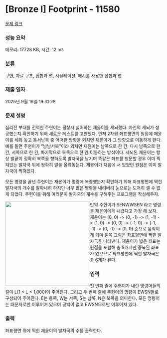 # [Bronze I] Footprint - 11580 

[문제 링크](https://www.acmicpc.net/problem/11580) 

### 성능 요약

메모리: 17728 KB, 시간: 12 ms

### 분류

구현, 자료 구조, 집합과 맵, 시뮬레이션, 해시를 사용한 집합과 맵

### 제출 일자

2025년 9월 16일 19:31:28

### 문제 설명

<p>심리전 부대를 전역한 주현이는 평상시 싫어하는 재윤이를 세뇌했다. 자신의 세뇌가 성공했는지 확인하기 위해 새로운 테스트를 고안했다. 먼저 2차원 좌표평면의 원점에 재윤이를 세워 놓고 동서남북 중 어떠한 방향을 외치면 재윤이가 그 방향으로 이동하게 한다. 예를 들면 주현이가 “남남서북”이라 외치면 재윤이는 남쪽으로 한 칸, 다시 남쪽으로 한 칸, 서쪽으로 한 칸, 마지막으로 북쪽으로 한 칸 이동하는 방식이다. 세뇌된 재윤이는 항상 발끝이 정확히 북쪽을 향하도록 발자국을 남기며 똑같은 좌표를 방문할 경우 이미 찍혀있는 발자국 위에 정확히 발을 올려놓는다. 재윤이가 처음에 서 있었던 원점은 이미 발자국이 찍혀있다.</p>

<p>모든 명령을 끝낸 주현이는 재윤이가 명령에 복종했는지 확인하기 위해 좌표평면에 찍힌 발자국의 개수를 알아내려 하지만 너무 많은 명령을 내려버려 눈으로는 도저히 셀 수 없게 되었다. 주현이를 위해 여러분이 발자국의 개수를 구해주는 프로그램을 작성해주자.</p>

<p><img alt="" src="https://onlinejudgeimages.s3-ap-northeast-1.amazonaws.com/problem/11580/1.png" style="float:left; height:271px; width:272px">만약 주현이가 SENWWSEN 라고 명령을 재윤이에게 내렸다고 가정 해 보자. 재윤이는 (0, 0) -> (0, -1) -> (1, -1) -> (1, 0) -> (0, 0) -> (-1, 0) -> (-1, -1) -> (0, -1) -> (0, 0) 순으로 움직이게 되며 왼쪽 그림은 좌표평면에 찍힌 발자국을 나타낸다. 재윤이가 밟은 좌표는 원점을 포함해 총 9개지만 중복된 좌표가 있으므로 좌표평면에 찍힌 발자국은 총 6개가 된다.</p>

### 입력 

 <p>첫 번째 줄에 주현이가 내린 명령어들의 길이 L(1 ≤ L ≤ 1,000)이 주어진다. 그리고 두 번째 줄에 주현이의 명령이 EWSN들로 구성되어 주어진다. E는 동쪽, W는 서쪽, S는 남쪽, N은 북쪽을 의미한다. 모든 명령어는 대문자로만 이루어져 있으며 공백이 없고 EWSN으로만 이루어져 있다.</p>

### 출력 

 <p>좌표평면 위에 찍힌 재윤이의 발자국의 수를 출력한다.</p>

